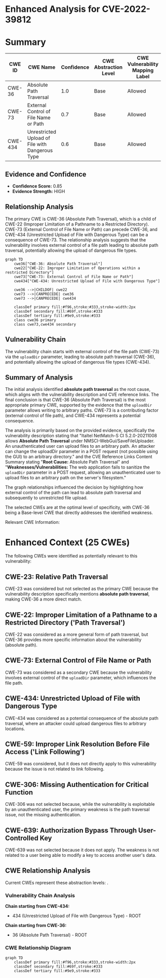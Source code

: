 # Enhanced Analysis for CVE-2022-39812

# Summary
| CWE ID | CWE Name | Confidence | CWE Abstraction Level | CWE Vulnerability Mapping Label | CWE-Vulnerability Mapping Notes |
|---|---|---|---|---|---|
| CWE-36 | Absolute Path Traversal | 1.0 | Base | Allowed | Primary CWE |
| CWE-73 | External Control of File Name or Path | 0.7 | Base | Allowed | Secondary Candidate |
| CWE-434 | Unrestricted Upload of File with Dangerous Type | 0.6 | Base | Allowed | Secondary Candidate |

## Evidence and Confidence

*   **Confidence Score:** 0.85
*   **Evidence Strength:** HIGH

## Relationship Analysis
The primary CWE is CWE-36 (Absolute Path Traversal), which is a child of CWE-22 (Improper Limitation of a Pathname to a Restricted Directory). CWE-73 (External Control of File Name or Path) can precede CWE-36, and CWE-434 (Unrestricted Upload of File with Dangerous Type) can be a consequence of CWE-73. The relationship analysis suggests that the vulnerability involves external control of a file path leading to absolute path traversal, potentially allowing the upload of dangerous file types.

```mermaid
graph TD
    cwe36["CWE-36: Absolute Path Traversal"]
    cwe22["CWE-22: Improper Limitation of Operations within a restricted Directory"]
    cwe73["CWE-73: External Control of File Name or Path"]
    cwe434["CWE-434: Unrestricted Upload of File with Dangerous Type"]
    
    cwe36 -->|CHILDOF| cwe22
    cwe73 -->|CANPRECEDE| cwe36
    cwe73 -->|CANPRECEDE| cwe434
    
    classDef primary fill:#f96,stroke:#333,stroke-width:2px
    classDef secondary fill:#69f,stroke:#333
    classDef tertiary fill:#9e9,stroke:#333
    class cwe36 primary
    class cwe73,cwe434 secondary
```

## Vulnerability Chain
The vulnerability chain starts with external control of the file path (CWE-73) via the `uploadDir` parameter, leading to absolute path traversal (CWE-36), and potentially allowing the upload of dangerous file types (CWE-434).

## Summary of Analysis
The initial analysis identified **absolute path traversal** as the root cause, which aligns with the vulnerability description and CVE reference links. The final conclusion is that CWE-36 (Absolute Path Traversal) is the most appropriate primary CWE, supported by the evidence that the `uploadDir` parameter allows writing to arbitrary paths. CWE-73 is a contributing factor (external control of file path), and CWE-434 represents a potential consequence.

The analysis is primarily based on the provided evidence, specifically the vulnerability description stating that "Italtel NetMatch-S CI 5.2.0-20211008 allows **Absolute Path Traversal** under NMSCI-WebGui/SaveFileUploader. An unauthenticated user can upload files to an arbitrary path. An attacker can change the uploadDir parameter in a POST request (not possible using the GUI) to an arbitrary directory." and the CVE Reference Links Content Summary stating "**Root Cause:** Absolute Path Traversal" and "**Weaknesses/Vulnerabilities:** The web application fails to sanitize the `uploadDir` parameter in a POST request, allowing an unauthenticated user to upload files to an arbitrary path on the server's filesystem."

The graph relationships influenced the decision by highlighting how external control of the path can lead to absolute path traversal and subsequently to unrestricted file upload.

The selected CWEs are at the optimal level of specificity, with CWE-36 being a Base-level CWE that directly addresses the identified weakness.

Relevant CWE Information:

# Enhanced Context (25 CWEs)
The following CWEs were identified as potentially relevant to this vulnerability:

## CWE-23: Relative Path Traversal
CWE-23 was considered but not selected as the primary CWE because the vulnerability description specifically mentions **absolute path traversal**, making CWE-36 a more direct match.

## CWE-22: Improper Limitation of a Pathname to a Restricted Directory ('Path Traversal')
CWE-22 was considered as a more general form of path traversal, but CWE-36 provides more specific information about the vulnerability (absolute path).

## CWE-73: External Control of File Name or Path
CWE-73 was considered as a secondary CWE because the vulnerability involves external control of the `uploadDir` parameter, which influences the file path.

## CWE-434: Unrestricted Upload of File with Dangerous Type
CWE-434 was considered as a potential consequence of the absolute path traversal, where an attacker could upload dangerous files to arbitrary locations.

## CWE-59: Improper Link Resolution Before File Access ('Link Following')
CWE-59 was considered, but it does not directly apply to this vulnerability because the issue is not related to link following.

## CWE-306: Missing Authentication for Critical Function
CWE-306 was not selected because, while the vulnerability is exploitable by an unauthenticated user, the primary weakness is the path traversal issue, not the missing authentication.

## CWE-639: Authorization Bypass Through User-Controlled Key
CWE-639 was not selected because it does not apply. The weakness is not related to a user being able to modify a key to access another user's data.


## CWE Relationship Analysis

Current CWEs represent these abstraction levels: .


### Vulnerability Chain Analysis

**Chain starting from CWE-434:**
- 434 (Unrestricted Upload of File with Dangerous Type) - ROOT


**Chain starting from CWE-36:**
- 36 (Absolute Path Traversal) - ROOT



### CWE Relationship Diagram

```mermaid
graph TD
    classDef primary fill:#f96,stroke:#333,stroke-width:2px
    classDef secondary fill:#69f,stroke:#333
    classDef tertiary fill:#9e9,stroke:#333
```